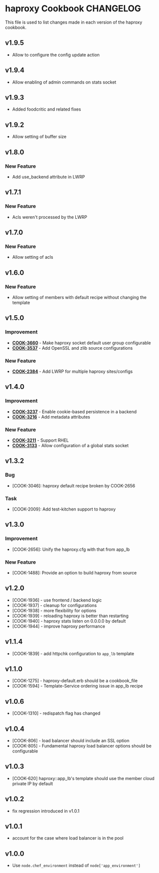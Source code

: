 haproxy Cookbook CHANGELOG
==========================
This file is used to list changes made in each version of the haproxy cookbook.

v1.9.5
------
- Allow to configure the config update action

v1.9.4
------
- Allow enabling of admin commands on stats socket

v1.9.3
------
- Added foodcritic and related fixes

v1.9.2
------
- Allow setting of buffer size

v1.8.0
------
### New Feature
- Add use_backend attribute in LWRP

v1.7.1
------
### New Feature
- Acls weren't processed by the LWRP

v1.7.0
------
### New Feature
- Allow setting of acls

v1.6.0
------
### New Feature
- Allow setting of members with default recipe without changing the template


v1.5.0
------
### Improvement
- **[COOK-3660](https://tickets.opscode.com/browse/COOK-3660)** - Make haproxy socket default user group configurable
- **[COOK-3537](https://tickets.opscode.com/browse/COOK-3537)** - Add OpenSSL and zlib source configurations

### New Feature
- **[COOK-2384](https://tickets.opscode.com/browse/COOK-2384)** - Add LWRP for multiple haproxy sites/configs

v1.4.0
------
### Improvement
- **[COOK-3237](https://tickets.opscode.com/browse/COOK-3237)** - Enable cookie-based persistence in a backend
- **[COOK-3216](https://tickets.opscode.com/browse/COOK-3216)** - Add metadata attributes

### New Feature
- **[COOK-3211](https://tickets.opscode.com/browse/COOK-3211)** - Support RHEL
- **[COOK-3133](https://tickets.opscode.com/browse/COOK-3133)** - Allow configuration of a global stats socket

v1.3.2
------
### Bug
- [COOK-3046]: haproxy default recipe broken by COOK-2656

### Task
- [COOK-2009]: Add test-kitchen support to haproxy

v1.3.0
------
### Improvement
- [COOK-2656]: Unify the haproxy.cfg with that from app_lb

### New Feature
- [COOK-1488]: Provide an option to build haproxy from source

v1.2.0
------
- [COOK-1936] - use frontend / backend logic
- [COOK-1937] - cleanup for configurations
- [COOK-1938] - more flexibility for options
- [COOK-1939] - reloading haproxy is better than restarting
- [COOK-1940] - haproxy stats listen on 0.0.0.0 by default
- [COOK-1944] - improve haproxy performance

v1.1.4
------
- [COOK-1839] - add httpchk configuration to `app_lb` template

v1.1.0
------
- [COOK-1275] - haproxy-default.erb should be a cookbook_file
- [COOK-1594] - Template-Service ordering issue in app_lb recipe

v1.0.6
------
- [COOK-1310] - redispatch flag has changed

v1.0.4
------
- [COOK-806] - load balancer should include an SSL option
- [COOK-805] - Fundamental haproxy load balancer options should be configurable

v1.0.3
------
- [COOK-620] haproxy::app_lb's template should use the member cloud private IP by default

v1.0.2
------
- fix regression introduced in v1.0.1

v1.0.1
------
- account for the case where load balancer is in the pool

v1.0.0
------
- Use `node.chef_environment` instead of `node['app_environment']`
